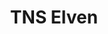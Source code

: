 ---
title: "TNS Elven"
canonical: "skill/translate-named-script-x"
lists:
    - awakened-elf-loresheet
tier: 1
osp_cost: 5
---
